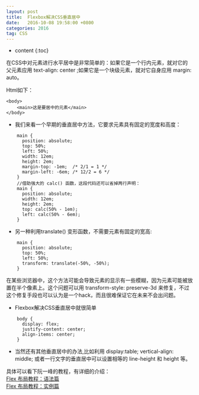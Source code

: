 ```yaml
---
layout: post
title:  Flexbox解决CSS垂直居中
date:   2016-10-08 19:58:00 +0800
categories: 2016
tag: CSS
---
```


* content
{:toc}


在CSS中对元素进行水平居中是非常简单的：如果它是一个行内元素，就对它的父元素应用 text-align: center ;如果它是一个块级元素，就对它自身应用 margin: auto。  

Html如下：  

	<body>
	    <main>这是要居中的元素</main>
	</body>

- 我们来看一个早期的垂直居中方法，它要求元素具有固定的宽度和高度：  

```
	main {
	  position: absolute;
	  top: 50%;
	  left: 50%;
	  width: 12em;
	  height: 2em;
	  margin-top: -1em;  /* 2/1 = 1 */
	  margin-left: -6em; /* 12/2 = 6 */
	}
	//借助强大的 calc() 函数，这段代码还可以省掉两行声明：
	main {
	  position: absolute;
	  width: 12em;
	  height: 2em;
	  top: calc(50% - 1em);
	  left: calc(50% - 6em);
	}
```

- 另一种利用translate() 变形函数，不需要元素有固定的宽高:    

```
	main {
	  position: absolute;
	  top: 50%;
	  left: 50%;
	  transform: translate(-50%, -50%);
	}
```

在某些浏览器中，这个方法可能会导致元素的显示有一些模糊，因为元素可能被放置在半个像素上。这个问题可以用 transform-style: preserve-3d 来修复，不过这个修复手段也可以认为是一个hack，而且很难保证它在未来不会出问题。  

- Flexbox解决CSS垂直居中就很简单  

```
	body {
	  display: flex;
	  justify-content: center;
	  align-items: center;
	}
```

- 当然还有其他垂直居中的办法,比如利用 display:table; vertical-align: middle; 或者一行文字的垂直居中可以设置相等的  line-height 和 height 等。  

 
具体可以看下阮一峰的教程，有详细的介绍：  
[Flex 布局教程：语法篇](http://www.ruanyifeng.com/blog/2015/07/flex-grammar.html)  
[Flex 布局教程：实例篇](http://www.ruanyifeng.com/blog/2015/07/flex-examples.html)